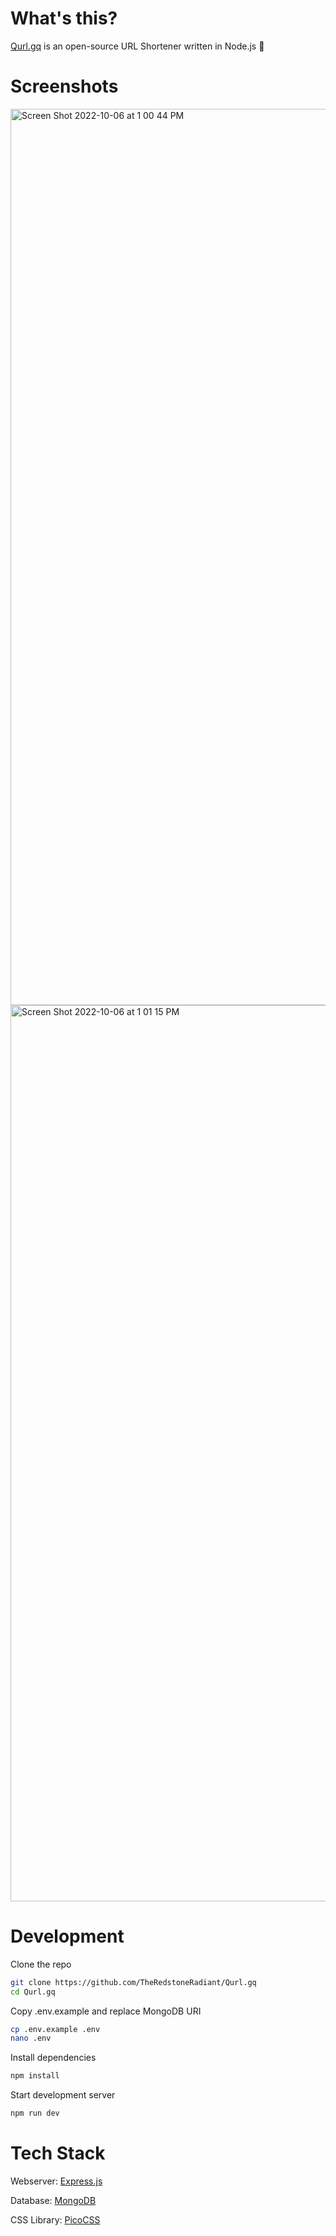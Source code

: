 # What's this?

[Qurl.gq](https://qurl.gq) is an open-source URL Shortener written in Node.js 🔗 

# Screenshots

<a href="https://qurl.gq">
  <img width="1434" alt="Screen Shot 2022-10-06 at 1 00 44 PM" src="https://user-images.githubusercontent.com/76220359/194374946-3312cbd2-0380-41bb-9701-58432c961696.png">
</a>

<a href="https://qurl.gq/658ys/info">
  <img width="1434" alt="Screen Shot 2022-10-06 at 1 01 15 PM" src="https://user-images.githubusercontent.com/76220359/194374986-a71ef6c6-42c7-466e-aab7-ee658c97d462.png">
</a>

# Development

Clone the repo
```bash
git clone https://github.com/TheRedstoneRadiant/Qurl.gq
cd Qurl.gq
```

Copy .env.example and replace MongoDB URI
```bash
cp .env.example .env
nano .env
```

Install dependencies
```bash
npm install
```

Start development server
```bash
npm run dev
````

# Tech Stack
Webserver: [Express.js](https://expressjs.com)

Database: [MongoDB](https://www.mongodb.com)

CSS Library: [PicoCSS](https://picocss.com)
